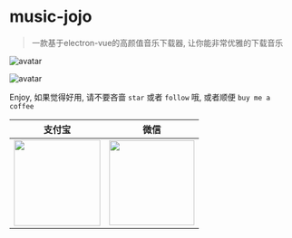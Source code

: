 # music-jojo

> 一款基于electron-vue的高颜值音乐下载器, 让你能非常优雅的下载音乐

![avatar](http://qiniu.zoranjojo.top/20190122142207.png)

![avatar](http://qiniu.zoranjojo.top/20190122142032.png)

Enjoy, 如果觉得好用, 请不要吝啬 ```star``` 或者 ```follow``` 哦, 或者顺便 ```buy me a coffee```

|支付宝|微信|
|:-----:|:-----:|
|<img width="152" src="https://i.loli.net/2018/09/11/5b9762ccc140f.png">|<img width="150" src="https://i.loli.net/2018/09/11/5b9762ad8fcb3.png"/>|
